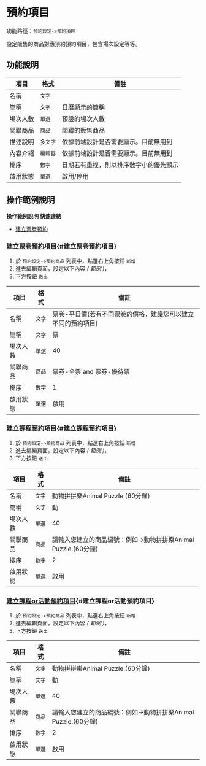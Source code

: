 #  預約項目

功能路徑：`預約設定->預約項目`

設定販售的商品對應預約預約項目，包含場次設定等等。

##  功能說明

| 項目  | 格式 | 備註 |
|---|---|---|
|名稱|`文字`||
|簡稱|`文字`|日曆顯示的簡稱|
|場次人數|`單選`|預設的場次人數|
|關聯商品|`商品`|關聯的販售商品|
|描述說明|`多文字`|依據前端設計是否需要顯示。目前無用到|
|內容介紹|`編輯器`|依據前端設計是否需要顯示。目前無用到|
|排序|`數字`|日期若有重複，則以排序數字小的優先顯示|
|啟用狀態|`單選`|啟用/停用|



##  操作範例說明

**操作範例說明 快速連結**

* [建立票卷預約](/guide/reservation-product#建立票卷預約)

### [建立票卷預約項目](/guide/reservation-product#建立票卷預約項目){#建立票卷預約項目}


1. 於 `預約設定->預約商品` 列表中，點選右上角按鈕 `新增` 
2. 進去編輯頁面，設定以下內容 _( 範例 )_，
3. 下方按鈕 `送出`

| 項目  | 格式 | 備註 |
|---|---|---|
|名稱|`文字`|票卷-平日價(若有不同票卷的價格，建議您可以建立不同的預約項目)|
|簡稱|`文字`|票|
|場次人數|`單選`|40|
|關聯商品|`商品`|票券-全票 and 票券-優待票|
|排序|`數字`|1|
|啟用狀態|`單選`|啟用|

### [建立課程預約項目](/guide/reservation-product#建立課程預約項目){#建立課程預約項目}


1. 於 `預約設定->預約商品` 列表中，點選右上角按鈕 `新增`
2. 進去編輯頁面，設定以下內容 _( 範例 )_，
3. 下方按鈕 `送出`

| 項目  | 格式 | 備註 |
|---|---|---|
|名稱|`文字`|動物拼拼樂Animal Puzzle.(60分鐘)|
|簡稱|`文字`|動|
|場次人數|`單選`|40|
|關聯商品|`商品`|請輸入您建立的商品編號：例如->動物拼拼樂Animal Puzzle.(60分鐘) |
|排序|`數字`|2|
|啟用狀態|`單選`|啟用|


### [建立課程or活動預約項目](/guide/reservation-product#建立課程or活動預約項目){#建立課程or活動預約項目}


1. 於 `預約設定->預約商品` 列表中，點選右上角按鈕 `新增`
2. 進去編輯頁面，設定以下內容 _( 範例 )_，
3. 下方按鈕 `送出`

| 項目  | 格式 | 備註 |
|---|---|---|
|名稱|`文字`|動物拼拼樂Animal Puzzle.(60分鐘)|
|簡稱|`文字`|動|
|場次人數|`單選`|40|
|關聯商品|`商品`|請輸入您建立的商品編號：例如->動物拼拼樂Animal Puzzle.(60分鐘) |
|排序|`數字`|2|
|啟用狀態|`單選`|啟用|
